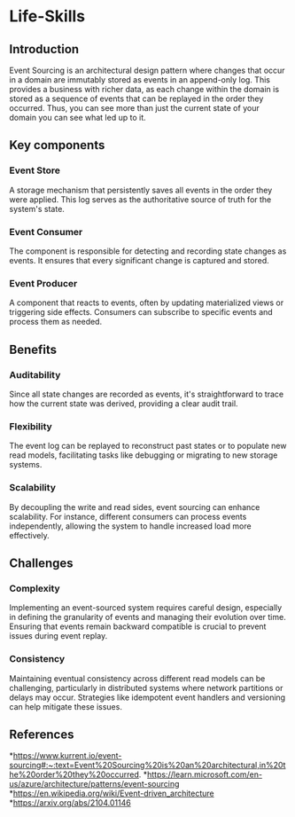 # Life-Skills

## Introduction
Event Sourcing is an architectural design pattern where changes that occur in a domain are immutably stored as events in an append-only log. This provides a business with richer data, as each change within the domain is stored as a sequence of events that can be replayed in the order they occurred. Thus, you can see more than just the current state of your domain you can see what led up to it.

## Key components 
### Event Store
A storage mechanism that persistently saves all events in the order they were applied. This log serves as the authoritative source of truth for the system's state.
### Event Consumer
The component is responsible for detecting and recording state changes as events. It ensures that every significant change is captured and stored. 
### Event Producer
A component that reacts to events, often by updating materialized views or triggering side effects. Consumers can subscribe to specific events and process them as needed.

## Benefits
### Auditability
Since all state changes are recorded as events, it's straightforward to trace how the current state was derived, providing a clear audit trail.  
### Flexibility
The event log can be replayed to reconstruct past states or to populate new read models, facilitating tasks like debugging or migrating to new storage systems. 
### Scalability
By decoupling the write and read sides, event sourcing can enhance scalability. For instance, different consumers can process events independently, allowing the system to handle increased load more effectively.

## Challenges
### Complexity 
Implementing an event-sourced system requires careful design, especially in defining the granularity of events and managing their evolution over time. Ensuring that events remain backward compatible is crucial to prevent issues during event replay. 
### Consistency
Maintaining eventual consistency across different read models can be challenging, particularly in distributed systems where network partitions or delays may occur. Strategies like idempotent event handlers and versioning can help mitigate these issues.
## References
*https://www.kurrent.io/event-sourcing#:~:text=Event%20Sourcing%20is%20an%20architectural,in%20the%20order%20they%20occurred.
*https://learn.microsoft.com/en-us/azure/architecture/patterns/event-sourcing
*https://en.wikipedia.org/wiki/Event-driven_architecture
*https://arxiv.org/abs/2104.01146
